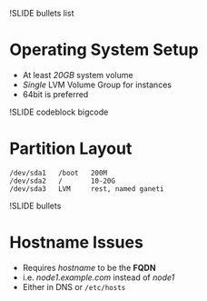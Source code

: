 !SLIDE bullets list

# Operating System Setup

* At least _20GB_ system volume
* _Single_ LVM Volume Group for instances
* 64bit is preferred

!SLIDE codeblock bigcode

# Partition Layout

    /dev/sda1   /boot   200M
    /dev/sda2   /       10-20G
    /dev/sda3   LVM     rest, named ganeti

!SLIDE bullets

# Hostname Issues

* Requires _hostname_ to be the **FQDN**
* i.e. _node1.example.com_ instead of _node1_
* Either in DNS or ``/etc/hosts``
